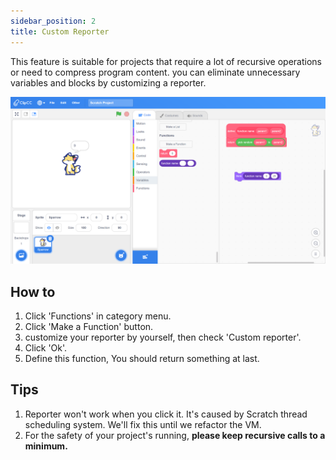 ```yaml
---
sidebar_position: 2
title: Custom Reporter
---
```


This feature is suitable for projects that require a lot of recursive operations or need to compress program content. you can eliminate unnecessary variables and blocks by customizing a reporter.

![custom-reporter](/img/custom-reporter.png)

## How to
1. Click 'Functions' in category menu.
2. Click 'Make a Function' button.
3. customize your reporter by yourself, then check 'Custom reporter'.
4. Click 'Ok'.
5. Define this function, You should return something at last.

## Tips
1. Reporter won't work when you click it. It's caused by Scratch thread scheduling system. We'll fix this until we refactor the VM.
2. For the safety of your project's running, **please keep recursive calls to a minimum.**